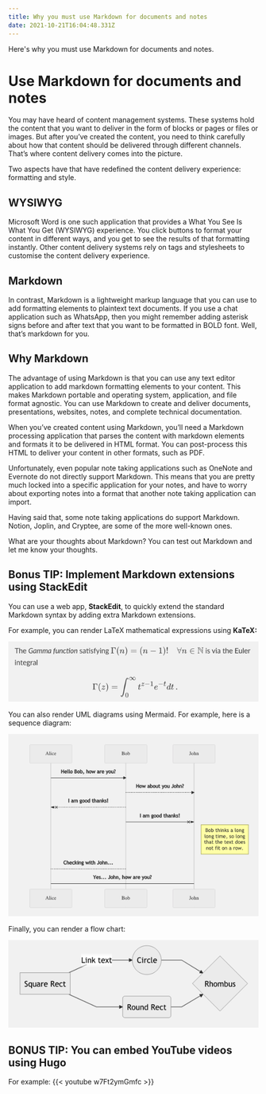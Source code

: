 ```yaml
---
title: Why you must use Markdown for documents and notes
date: 2021-10-21T16:04:48.331Z
---
```

Here's why you must use Markdown for documents and notes.

<!--more-->

# Use Markdown for documents and notes

You may have heard of content management systems. These systems hold the content that you want to deliver in the form of blocks or pages or files or images. But after you’ve created the content, you need to think carefully about how that content should be delivered through different channels. That’s where content delivery comes into the picture.

Two aspects have that have redefined the content delivery experience: formatting and style.

## WYSIWYG

Microsoft Word is one such application that provides a What You See Is What You Get (WYSIWYG) experience. You click buttons to format your content in different ways, and you get to see the results of that formatting instantly. Other content delivery systems rely on tags and stylesheets to customise the content delivery experience.

## Markdown

In contrast, Markdown is a lightweight markup language that you can use to add formatting elements to plaintext text documents. If you use a chat application such as WhatsApp, then you might remember adding asterisk signs before and after text that you want to be formatted in BOLD font. Well, that’s markdown for you.

## Why Markdown

The advantage of using Markdown is that you can use any text editor application to add markdown formatting elements to your content. This makes Markdown portable and operating system, application, and file format agnostic. You can use Markdown to create and deliver documents, presentations, websites, notes, and complete technical documentation.

When you’ve created content using Markdown, you’ll need a Markdown processing application that parses the content with markdown elements and formats it to be delivered in HTML format. You can post-process this HTML to deliver your content in other formats, such as PDF.

Unfortunately, even popular note taking applications such as OneNote and Evernote do not directly support Markdown. This means that you are pretty much locked into a specific application for your notes, and have to worry about exporting notes into a format that another note taking application can import.

Having said that, some note taking applications do support Markdown. Notion, Joplin, and Cryptee, are some of the more well-known ones.

What are your thoughts about Markdown? You can test out Markdown and let me know your thoughts.

## Bonus TIP: Implement Markdown extensions using **StackEdit**

You can use a web app, **StackEdit**, to quickly extend the standard Markdown syntax by adding extra Markdown extensions.

For example, you can render LaTeX mathematical expressions using **KaTeX:**

![An example Math equation](image1.png "An example Math equation")

You can also render UML diagrams using Mermaid. For example, here is a sequence diagram:

![A sequence diagram](image2.png "A sequence diagram")

Finally, you can render a flow chart:

![A flowchart](image3.png "A flowchart")

## BONUS TIP: You can embed YouTube videos using **Hugo**

For example:
{{< youtube w7Ft2ymGmfc >}}
